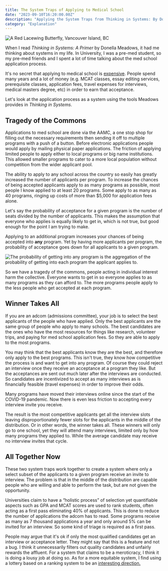 ```yaml
---
title: The System Traps of Applying to Medical School
date: "2023-09-10T16:20:00.00Z"
description: "Applying the System Traps from Thinking in Systems: By Donella Meadows to the application process for Medical School."
category: "Explanation"
---
```


![A Red Lacewing Butterfly, Vancouver Island, BC](./butterfly.jpg)


When I read *Thinking in Systems: A Primer* by Donella Meadows, it had me thinking about systems in my life. In University, I was a pre-med student, so my pre-med friends and I spent a lot of time talking about the med school application process.  

It's no secret that applying to medical school is [expensive](https://www.mprnews.org/story/2022/03/21/study-finds-medical-students-disproportionately-come-from-affluent-backgrounds). People spend many years and  a lot of money (e.g. MCAT classes, essay editing services, prerequisite classes, application fees, travel expenses for interviews, medical masters degree, etc) in order to earn that acceptance.

Let's look at the application process as a system using the tools Meadows provides in *Thinking in Systems*. 

## Tragedy of the Commons 

Applications to med school are done via the AAMC, a one stop shop for filling out the necessary requirements then sending it off to multiple programs with a push of a button. Before electronic applications people would apply by mailing physical paper applications. The friction of applying limited people to apply either to local programs or big name institutions. This allowed smaller programs to cater to a more local population without competition from the wider applicant pool.

The ability to apply to any school across the country so easily has greatly increased the number of applicants per program. To increase the chances of being accepted applicants apply to as many programs as possible, most people I know applied to at least 20 programs. Some apply to as many as 40 programs, ringing up costs of more than $5,000 for application fees alone. 

Let's say the probability of acceptance for a given program is the number of seats divided by the number of applicants. This makes the assumption that everyone who applies is equally likely to get in, which is not true, but good enough for the point I am trying to make.

Applying to an additional program increases your chances of being accepted into **any** program. Yet by having more applicants per program, the probability of acceptance goes down for all applicants to a given program. 

![The probability of getting into any program is the aggregation of the probability of getting into each program the applicant applies to.](./app-formula.png)

So we have a tragedy of the commons, people acting in individual interest harm the collective. Everyone wants to get in so everyone applies to as many programs as they can afford to. The more programs people apply to the less people who get accepted at each program. 

## Winner Takes All 
If you are an adcom (admissions committee), your job is to select the best applicants of the people who have applied. Only the best applicants are the same group of people who apply to many schools. The best candidates are the ones who have the most resources for things like research, volunteer trips, and paying for med school application fees. So they are able to apply to the most programs.

You may think that the best applicants know they are the best, and therefore only apply to the best programs. This isn't true, they know how competitive the process is and want to get into any program. Of course they could reject an interview once they receive an acceptance at a program they like. But the acceptances are sent out much later after the interviews are conducted. So candidates are incentivized to accept as many interviews as is financially feasible (travel expenses) in order to improve their odds. 

Many programs have moved their interviews online since the start of the COVID-19 pandemic. Now there is even less friction to accepting every interview invite you receive.

The result is the most competitive applicants get all the interview slots leaving disproportionately fewer slots for the applicants in the middle of the distribution. Or in other words, the winner takes all. These winners will only go to one school, yet they will attend many interviews, limited only by how many programs they applied to. While the average candidate may receive no interview invites that cycle.

## All Together Now

These two system traps work together to create a system where only a select subset of the applicants to a given program receive an invite to interview. The problem is that in the middle of the distribution are capable people who are willing and able to perform the task, but are not given the opportunity. 

Universities claim to have a “holistic process” of selection yet quantifiable aspects such as GPA and MCAT scores are used to rank students, often acting as a first pass eliminating 40% of applicants. This is done to reduce the number of applications the adcom has to read. Some programs receive as many as 7 thousand applications a year and only around 5% can be invited for an interview. So some kind of triage is required as a first pass. 

People may argue that it's ok if only the most qualified candidates get an interview or acceptance letter. They might say that this is a feature and not a bug. I think it unnecessarily filters out quality candidates and unfairly rewards the affluent. For a system that claims to be a meroticracy, I think it is doing a lousy job at doing so.  As for a more equitable system, I find using a lottery based on a ranking system to be an [interesting direction.](https://www.vox.com/future-perfect/2023/4/19/23689402/college-admissions-lottery-ivy-league)
